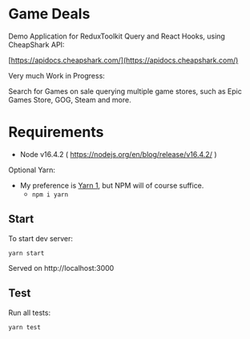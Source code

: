 # Game Deals

Demo Application for ReduxToolkit Query and React Hooks, using CheapShark API:

[https://apidocs.cheapshark.com/](https://apidocs.cheapshark.com/)


Very much Work in Progress:

Search for Games on sale querying multiple game stores, such as Epic Games Store, GOG, Steam and more.

# Requirements

* Node v16.4.2 ( https://nodejs.org/en/blog/release/v16.4.2/ )

Optional Yarn:

* My preference is [Yarn 1](https://classic.yarnpkg.com/en/docs/install), but NPM will of course suffice. 
  * `npm i yarn`

## Start

To start dev server:

`yarn start`

Served on http://localhost:3000


## Test

Run all tests:

`yarn test`
